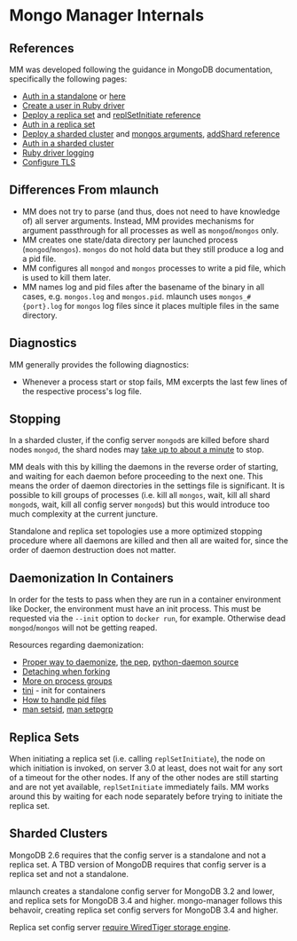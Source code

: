 # Mongo Manager Internals

## References

MM was developed following the guidance in MongoDB documentation,
specifically the following pages:

- [Auth in a standalone](https://docs.mongodb.com/manual/tutorial/enable-authentication/)
or [here](https://docs.mongodb.com/guides/server/auth/)
- [Create a user in Ruby driver](https://docs.mongodb.com/ruby-driver/current/tutorials/user-management/#creating-users)
- [Deploy a replica set](https://docs.mongodb.com/manual/tutorial/deploy-replica-set/)
and [replSetInitiate reference](https://docs.mongodb.com/manual/reference/command/replSetInitiate/#dbcmd.replSetInitiate)
- [Auth in a replica set](https://docs.mongodb.com/manual/tutorial/deploy-replica-set-with-keyfile-access-control/)
- [Deploy a sharded cluster](https://docs.mongodb.com/manual/tutorial/deploy-shard-cluster/)
and [mongos arguments](https://docs.mongodb.com/manual/reference/program/mongos/#bin.mongos),
[addShard reference](https://docs.mongodb.com/manual/reference/command/addShard/#dbcmd.addShard)
- [Auth in a sharded cluster](https://docs.mongodb.com/manual/tutorial/deploy-sharded-cluster-with-keyfile-access-control/)
- [Ruby driver logging](https://docs.mongodb.com/ruby-driver/current/tutorials/ruby-driver-create-client/#logging)
- [Configure TLS](https://docs.mongodb.com/manual/tutorial/configure-ssl/)

## Differences From mlaunch

- MM does not try to parse (and thus, does not need to have knowledge of)
all server arguments. Instead, MM provides mechanisms for argument passthrough
for all processes as well as `mongod`/`mongos` only.
- MM creates one state/data directory per launched process (`mongod`/`mongos`).
`mongos` do not hold data but they still produce a log and a pid file.
- MM configures all `mongod` and `mongos` processes to write a pid file,
which is used to kill them later.
- MM names log and pid files after the basename of the binary in all cases,
e.g. `mongos.log` and `mongos.pid`. mlaunch uses `mongos_#{port}.log` for
`mongos` log files since it places multiple files in the same directory.

## Diagnostics

MM generally provides the following diagnostics:

- Whenever a process start or stop fails, MM excerpts the last few lines
of the respective process's log file.

## Stopping

In a sharded cluster, if the config server `mongod`s are killed before
shard nodes `mongod`, the shard nodes may [take up to about
a minute](https://gist.github.com/p-mongo/bd500e1ff88cc555ef6b920d7a47c658)
to stop.

MM deals with this by killing the daemons in the reverse order of starting,
and waiting for each daemon before proceeding to the next one. This means
the order of daemon directories in the settings file is significant.
It is possible to kill groups of processes (i.e. kill all `mongos`, wait,
kill all shard `mongod`s, wait, kill all config server `mongod`s) but
this would introduce too much complexity at the current juncture.

Standalone and replica set topologies use a more optimized stopping procedure
where all daemons are killed and then all are waited for, since the order
of daemon destruction does not matter.

## Daemonization In Containers

In order for the tests to pass when they are run in a container environment
like Docker, the environment must have an init process. This must be
requested via the `--init` option to `docker run`, for example. Otherwise
dead `mongod`/`mongos` will not be getting reaped.

Resources regarding daemonization:

- [Proper way to daemonize](https://stackoverflow.com/questions/473620/how-do-you-create-a-daemon-in-python),
[the pep](https://www.python.org/dev/peps/pep-3143/),
[python-daemon source](https://pagure.io/python-daemon/blob/master/f/daemon/daemon.py)
- [Detaching when forking](https://stackoverflow.com/questions/881388/what-is-the-reason-for-performing-a-double-fork-when-creating-a-daemon)
- [More on process groups](https://unix.stackexchange.com/questions/363126/why-is-process-not-part-of-expected-process-group)
- [tini](https://github.com/krallin/tini) - init for containers
- [How to handle pid files](https://stackoverflow.com/questions/688343/reference-for-proper-handling-of-pid-file-on-unix)
- [man setsid](https://linux.die.net/man/2/setsid), [man setpgrp](https://linux.die.net/man/2/setpgrp)

## Replica Sets

When initiating a replica set (i.e. calling `replSetInitiate`), the node
on which initiation is invoked, on server 3.0 at least, does not wait for any
sort of a timeout for the other nodes. If any of the other nodes are still
starting and are not yet available, `replSetInitiate` immediately fails.
MM works around this by waiting for each node separately before trying to
initiate the replica set.

## Sharded Clusters

MongoDB 2.6 requires that the config server is a standalone and not a
replica set. A TBD version of MongoDB requires that config server is a replica
set and not a standalone.

mlaunch creates a standalone config server for MongoDB 3.2 and lower,
and replica sets for MongoDB 3.4 and higher. mongo-manager follows this
behavoir, creating replica set config servers for MongoDB 3.4 and higher.

Replica set config server [require WiredTiger storage
engine](https://docs.mongodb.com/v4.0/core/sharded-cluster-config-servers/#replica-set-config-servers).
